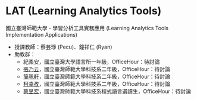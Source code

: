 # LAT (Learning Analytics Tools)
國立臺灣師範大學 - 學習分析工具實務應用 (Learning Analytics Tools Implementation Applications)

- 授課教師：蔡芸琤 (Pecu)、鐘祥仁 (Ryan)
- 助教群：
    * 紀柔安，國立臺灣大學語言所一年級，OfficeHour：待討論
    * [張乃云](https://github.com/41071119H-Irene/PL)，國立臺灣師範大學科技系二年級，OfficeHour：待討論
    * [簡珮軒](https://github.com/cpeggy/PL)，國立臺灣師範大學科技系二年級，OfficeHour：待討論
    * [柯幸孜](https://github.com/Hsing-Tzu/PL)，國立臺灣師範大學科技系二年級，OfficeHour：待討論
    * [蔡昱宏](https://github.com/AndersonTsaiTW/PL-Repo)，國立臺灣師範大學科技系程式語言選讀生，OfficeHour：待討論
